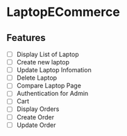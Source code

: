 # LaptopECommerce

## Features
- [ ] Display List of Laptop
- [ ] Create new laptop
- [ ] Update Laptop Infomation
- [ ] Delete Laptop
- [ ] Compare Laptop Page
- [ ] Authentication for Admin
- [ ] Cart
- [ ] Display Orders
- [ ] Create Order
- [ ] Update Order
